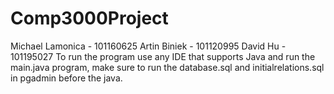 # Comp3000Project
Michael Lamonica - 101160625
Artin Biniek - 101120995
David Hu - 101195027
To run the program use any IDE that supports Java and run the main.java program, make sure to run the database.sql and initialrelations.sql in pgadmin before the java.
